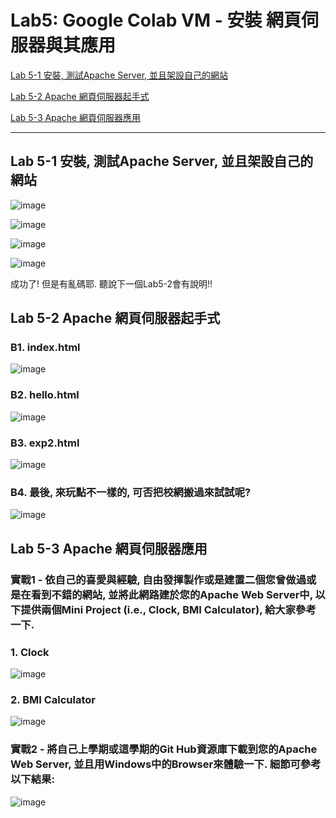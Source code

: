 # Lab5: Google Colab VM - 安裝 網頁伺服器與其應用 

[Lab 5-1 安裝, 測試Apache Server, 並且架設自己的網站](#111)

[Lab 5-2 Apache 網頁伺服器起手式](#222)

[Lab 5-3 Apache 網頁伺服器應用](#333)


---

<a name="111"/>

## Lab 5-1 安裝, 測試Apache Server, 並且架設自己的網站

![image](https://github.com/Grace-TA/Virtualization-Spring2023/assets/89304181/f7c12b1b-2da3-411b-a66a-868413a99c19)

![image](https://github.com/Grace-TA/Virtualization-Spring2023/assets/89304181/33342680-3f71-4d7c-a7ad-f72bcc9512a4)

![image](https://github.com/Grace-TA/Virtualization-Spring2023/assets/89304181/45422e88-f94d-4e6f-b196-9a434f7ac0b9)

![image](https://github.com/Grace-TA/Virtualization-Spring2023/assets/89304181/6f70b674-0637-451c-a450-b1b701d46174)

成功了! 但是有亂碼耶. 聽說下一個Lab5-2會有說明!!

<a name="222"/>

## Lab 5-2 Apache 網頁伺服器起手式

### B1. index.html

![image](https://github.com/Grace-TA/Virtualization-Spring2023/assets/89304181/25c4c629-4023-45fc-b393-3b60bf609a22)

### B2. hello.html

![image](https://github.com/Grace-TA/Virtualization-Spring2023/assets/89304181/9d4fd340-08b2-494a-813d-63a08e6ed34d)

### B3. exp2.html

![image](https://github.com/Grace-TA/Virtualization-Spring2023/assets/89304181/cdc7af3a-c4e6-4717-ba17-e323efe77b57)

### B4. 最後, 來玩點不一樣的, 可否把校網搬過來試試呢? 

![image](https://github.com/Grace-TA/Virtualization-Spring2023/assets/89304181/bbb0a216-5c53-417f-b093-3ae761d9d8c4)

<a name="333"/>

## Lab 5-3 Apache 網頁伺服器應用

### 實戰1 - 依自己的喜愛與經驗, 自由發揮製作或是建置二個您曾做過或是在看到不錯的網站, 並將此網路建於您的Apache Web Server中, 以下提供兩個Mini Project (i.e., Clock, BMI Calculator), 給大家參考一下.

### 1. Clock 

![image](https://github.com/Grace-TA/Virtualization-Spring2023/assets/89304181/adce7621-399e-42e5-b25c-2be1cf2d4462)


### 2. BMI Calculator

![image](https://github.com/Grace-TA/Virtualization-Spring2023/assets/89304181/88df3a2e-3be9-4dd3-a41f-6046ff6f8afa)


### 實戰2 - 將自己上學期或這學期的Git Hub資源庫下載到您的Apache Web Server, 並且用Windows中的Browser來體驗一下. 細節可參考以下結果:

![image](https://user-images.githubusercontent.com/89304181/169656674-0a6173cb-b8e9-4bc0-8251-c8cd871e4bd1.png)
